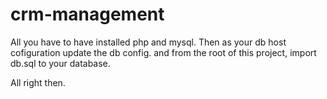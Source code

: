 # crm-management

All you have to have installed php and mysql. Then as your db host cofiguration update the db config. and from the root of this project, import db.sql to your database. 

All right then.
